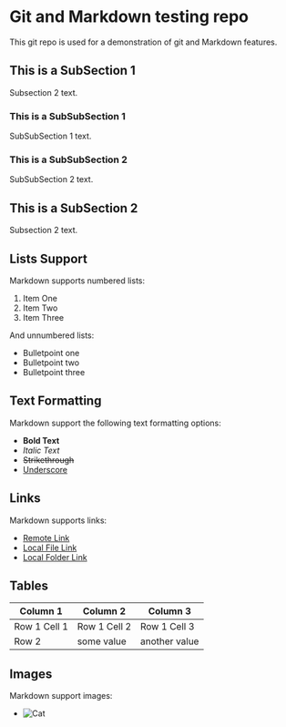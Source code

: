 # Git and Markdown testing repo
This git repo is used for a demonstration of git and Markdown features.

## This is a SubSection 1

Subsection 2 text.

### This is a SubSubSection 1

SubSubSection 1 text.

### This is a SubSubSection 2

SubSubSection 2 text.

## This is a SubSection 2

Subsection 2 text.

## Lists Support

Markdown supports numbered lists:
1. Item One
2. Item Two
3. Item Three

And unnumbered lists:
* Bulletpoint one
* Bulletpoint two
* Bulletpoint three

## Text Formatting

Markdown support the following text formatting options:
* **Bold Text**
* *Italic Text*
* <s>Strikethrough</s>
* <u>Underscore</u>

## Links

Markdown supports links:
* [Remote Link](https://google.com)
* [Local File Link](./untracked.py)
* [Local Folder Link](./new_folder/)

## Tables

| Column 1     | Column 2     | Column 3      |
| ------------ | ------------ | ------------- |
| Row 1 Cell 1 | Row 1 Cell 2 | Row 1 Cell 3  |
| Row 2        | some value   | another value |

## Images

Markdown support images:
* ![Cat](https://upload.wikimedia.org/wikipedia/commons/thumb/1/15/Cat_August_2010-4.jpg/2880px-Cat_August_2010-4.jpg)
